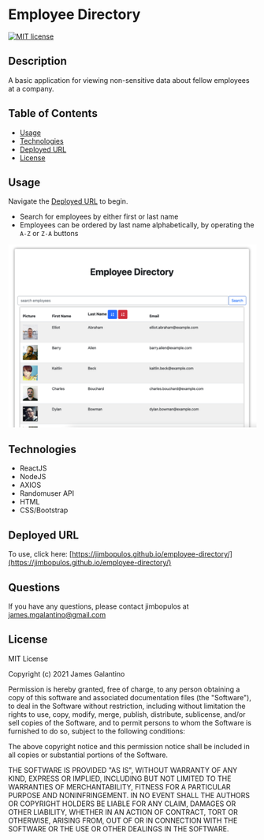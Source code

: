 # Employee Directory

[![MIT license](https://img.shields.io/badge/License-MIT-blue.svg)](https://lbesson.mit-license.org/)

## Description

A basic application for viewing non-sensitive data about fellow employees at a company.

## Table of Contents

- [Usage](#usage)
- [Technologies](#technologies)
- [Deployed URL](#deployed-url)
- [License](#license)

## Usage

Navigate the [Deployed URL](https://jimbopulos.github.io/employee-directory/) to begin.

- Search for employees by either first or last name
- Employees can be ordered by last name alphabetically, by operating the `A-Z` or `Z-A` buttons

![Employee Directory screenshot](images/user-directory.png)

## Technologies

- ReactJS
- NodeJS
- AXIOS
- Randomuser API
- HTML
- CSS/Bootstrap

## Deployed URL

To use, click here: [https://jimbopulos.github.io/employee-directory/](https://jimbopulos.github.io/employee-directory/)

## Questions

If you have any questions, please contact jimbopulos at james.mgalantino@gmail.com

## License

MIT License

Copyright (c) 2021 James Galantino

Permission is hereby granted, free of charge, to any person obtaining a copy
of this software and associated documentation files (the "Software"), to deal
in the Software without restriction, including without limitation the rights
to use, copy, modify, merge, publish, distribute, sublicense, and/or sell
copies of the Software, and to permit persons to whom the Software is
furnished to do so, subject to the following conditions:

The above copyright notice and this permission notice shall be included in all
copies or substantial portions of the Software.

THE SOFTWARE IS PROVIDED "AS IS", WITHOUT WARRANTY OF ANY KIND, EXPRESS OR
IMPLIED, INCLUDING BUT NOT LIMITED TO THE WARRANTIES OF MERCHANTABILITY,
FITNESS FOR A PARTICULAR PURPOSE AND NONINFRINGEMENT. IN NO EVENT SHALL THE
AUTHORS OR COPYRIGHT HOLDERS BE LIABLE FOR ANY CLAIM, DAMAGES OR OTHER
LIABILITY, WHETHER IN AN ACTION OF CONTRACT, TORT OR OTHERWISE, ARISING FROM,
OUT OF OR IN CONNECTION WITH THE SOFTWARE OR THE USE OR OTHER DEALINGS IN THE
SOFTWARE.

